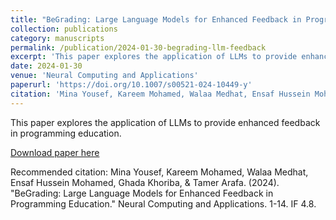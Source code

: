 ```yaml
---
title: "BeGrading: Large Language Models for Enhanced Feedback in Programming Education"
collection: publications
category: manuscripts
permalink: /publication/2024-01-30-begrading-llm-feedback
excerpt: 'This paper explores the application of LLMs to provide enhanced feedback in programming education.'
date: 2024-01-30
venue: 'Neural Computing and Applications'
paperurl: 'https://doi.org/10.1007/s00521-024-10449-y'
citation: 'Mina Yousef, Kareem Mohamed, Walaa Medhat, Ensaf Hussein Mohamed, Ghada Khoriba, &amp; Tamer Arafa. (2024). &quot;BeGrading: Large Language Models for Enhanced Feedback in Programming Education.&quot; Neural Computing and Applications. 1-14. IF 4.8.'
---
```

This paper explores the application of LLMs to provide enhanced feedback in programming education.

[Download paper here](https://doi.org/10.1007/s00521-024-10449-y)

Recommended citation: Mina Yousef, Kareem Mohamed, Walaa Medhat, Ensaf Hussein Mohamed, Ghada Khoriba, & Tamer Arafa. (2024). "BeGrading: Large Language Models for Enhanced Feedback in Programming Education." Neural Computing and Applications. 1-14. IF 4.8.
